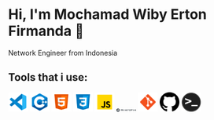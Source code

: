 # Hi, I'm Mochamad Wiby Erton Firmanda 👋

<a>Network Engineer from Indonesia</a>


## Tools that i use:

<div>
<img alt="Visual Studio Code" width="40px" src="./img/vscode.svg" />
<img alt="CPP" width="40px" src="./img/c++.svg">
<img alt="HTML5" width="40px" src="./img/html5.svg" />
<img alt="CSS3" width="40px" src="./img/css3.svg" />
<img alt="JavaScript" width="40px" src="./img/javascript.svg" />
<img alt="Mikrotik" width="40px" src="./img/mikrotik.svg" />
<img alt="Git" width="40px" src="./img/git.svg" />
<img alt="GitHub" width="40px" src="./img/github.svg" />
<img alt="Terminal" width="40px" src="./img/terminal.png" />
<br>
<br>
</div>
